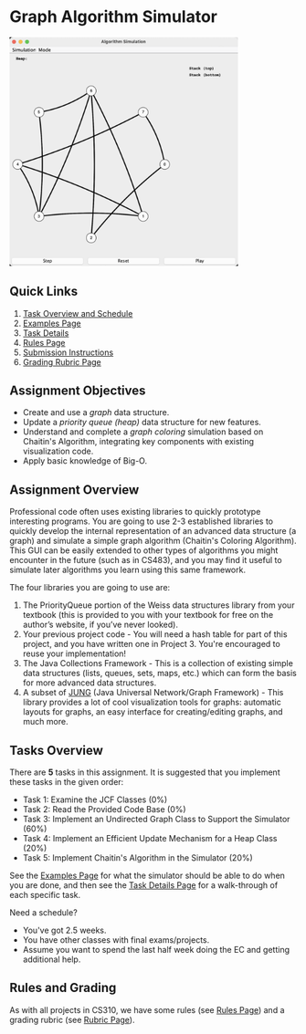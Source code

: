# Graph Algorithm Simulator



<img src="animated.gif" width="400px" />

## Quick Links
1. [Task Overview and Schedule](#tasks-overview)
2. [Examples Page](EXAMPLES.md)
4. [Task Details](TASKS.md)
5. [Rules Page](RULES.md)
6. [Submission Instructions](RULES.md#submission-instructions)
7. [Grading Rubric Page](GRADING.md)

## Assignment Objectives
- Create and use a _graph_ data structure.
- Update a _priority queue (heap)_ data structure for new features.
- Understand and complete a _graph coloring_ simulation based on Chaitin's Algorithm, integrating key components with existing visualization code.
- Apply basic knowledge of Big-O.

## Assignment Overview
Professional code often uses existing libraries to quickly prototype interesting programs. You are going to use 2-3 established libraries to quickly develop the internal representation of an advanced data structure (a graph) and simulate a simple graph algorithm (Chaitin's Coloring Algorithm). This GUI can be easily extended to other types of algorithms you might encounter in the future (such as in CS483), and you may find it useful to simulate later algorithms you learn using this same framework.

The four libraries you are going to use are:
1. The PriorityQueue portion of the Weiss data structures library from your textbook (this is provided to you with your textbook for free on the author’s website, if you’ve never looked).
2. Your previous project code - You will need a hash table for part of this project, and you have written one in Project 3. You're encouraged to reuse your implementation!
3. The Java Collections Framework - This is a collection of existing simple data structures (lists, queues, sets, maps, etc.) which can form the basis for more advanced data structures.
4. A subset of [JUNG](http://jung.sourceforge.net/) (Java Universal Network/Graph Framework) - This library provides a lot of cool visualization tools for graphs: automatic layouts for graphs, an easy interface for creating/editing graphs, and much more.

## Tasks Overview

There are **5** tasks in this assignment. It is suggested that you implement these tasks in the given order:

- Task 1: Examine the JCF Classes (0%)
- Task 2: Read the Provided Code Base (0%)
- Task 3: Implement an Undirected Graph Class to Support the Simulator (60%)
- Task 4: Implement an Efficient Update Mechanism for a Heap Class (20%)
- Task 5: Implement Chaitin's Algorithm in the Simulator (20%)

See the [Examples Page](EXAMPLES.md "") for what the simulator should be able to do when you are done, and then see the [Task Details Page](TASKS.md "") for a walk-through of each specific task.

Need a schedule?
- You've got 2.5 weeks.
- You have other classes with final exams/projects.
- Assume you want to spend the last half week doing the EC and getting additional help.


## Rules and Grading
As with all projects in CS310, we have some rules (see [Rules Page](RULES.md "")) and a grading rubric (see [Rubric Page](GRADING.md "")).
